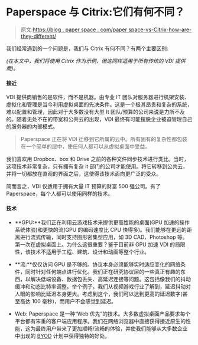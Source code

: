 # Paperspace 与 Citrix:它们有何不同？

> 原文:[https://blog . paper space . com/paper space-vs-Citrix-how-are-they-different/](https://blog.paperspace.com/paperspace-vs-citrix-how-are-they-different/)

我们经常遇到的一个问题是，我们与 Citrix 有何不同？有两个主要区别:

*(在本文中，我们将使用 Citrix 作为示例，但这同样适用于所有传统的 VDI 提供商)。*

#### 接近

VDI 提供商销售的是软件，而不是机器。由专业 IT 团队对服务器进行机架安装、虚拟化和管理是当今利用虚拟桌面的先决条件。这是一个极其昂贵和复杂的系统，难以配置和管理，因此对于大多数没有大型 It 团队/预算的公司来说是力所不及的。随着无处不在的带宽和公共云的出现，VDI 最终有可能摆脱企业被迫管理自己的服务器的内部模式。

> Paperspace 正在将 VDI 迁移到它所属的云中。所有固有的复杂性都包装在一个简单的层中，使任何人都可以从虚拟桌面中受益。

我们喜欢用 Dropbox、box 和 Drive 之前的各种文件同步技术进行类比。当时，这项技术非常复杂，只有拥有复杂 it 部门的公司才能使用。将它转移到公共云，并将一切都放在直观的界面之后，这使得该技术面向更广泛的受众。

简而言之，VDI 仅适用于拥有大量 IT 预算的财富 500 强公司。有了 Paperspace，每个人都可以使用同样的技术。

#### 技术

*   **GPU:**我们正在利用云游戏技术来提供更高性能的桌面(GPU 加速的操作系统体验)和更快的流(GPU 的编码速度比 CPU 快得多)。我们能够在更远的距离进行流式传输，同时支持图形密集型应用，如 3D CAD、Photoshop 等。第一次在虚拟桌面上。为什么这很重要？鉴于目前非 GPU 加速 VDI 的局限性，该技术不适用于工程、建筑、设计和动画等整个行业。

*   **流:**仅仅访问 GPU 是不够的。协议本身必须能够实时适应变化的网络条件，同时针对任何端点进行优化。我们正在研究协议层的一些真正有趣的东西，以解决低端设备、数据包丢失、高延迟连接等问题。这包括像我们的抖动缓冲和动态比特率调整。举个例子，我们从视频游戏行业了解到，延迟抖动对人眼的影响比延迟本身更大。考虑到这个，我们可以达到更高的延迟数字(甚至高达 100 毫秒)，而用户不会感觉到延迟。

*   Web: Paperspace 是一种“Web 优先”的技术。大多数虚拟桌面产品要求每个平台都有笨重的客户端应用程序。我们在网络浏览器中直接获得接近原生的性能，这为最终用户带来了更加顺畅/流畅的体验，并使我们能够从大多数企业中出现的 [BYOD](http://searchvirtualdesktop.techtarget.com/news/2240118547/IT-pros-mix-VDI-with-BYOD-to-simplify-device-management) 计划中获得独特的好处。